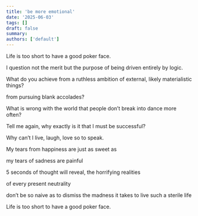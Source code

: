 ```yaml
---
title: 'be more emotional'
date: '2025-06-03'
tags: []
draft: false
summary:
authors: ['default']
---
```


Life is too short to have a good poker face.

I question not the merit but the purpose of being driven entirely by logic.

What do you achieve from a ruthless ambition of external, likely materialistic things?

from pursuing blank accolades?

What is wrong with the world that people don’t break into dance more often?

Tell me again, why exactly is it that I must be successful?

Why can’t I live, laugh, love so to speak.

My tears from happiness are just as sweet as

my tears of sadness are painful

5 seconds of thought will reveal, the horrifying realities

of every present neutrality

don’t be so naive as to dismiss the madness it takes to live such a sterile life

Life is too short to have a good poker face.
